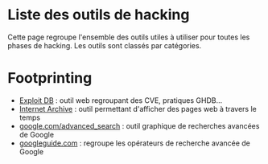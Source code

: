 # Liste des outils de hacking

Cette page regroupe l'ensemble des outils utiles à utiliser pour toutes les phases de hacking. Les outils sont classés par catégories.

# Footprinting

* [Exploit DB](https://www.exploit-db.com) : outil web regroupant des CVE, pratiques GHDB...
* [Internet Archive](https://archive.org) : outil permettant d'afficher des pages web à travers le temps
* [google.com/advanced_search](https://www.google.com/advanced_search ) : outil graphique de recherches avancées de Google
* [googleguide.com](http://googleguide.com) : regroupe les opérateurs de recherche avancée de Google

